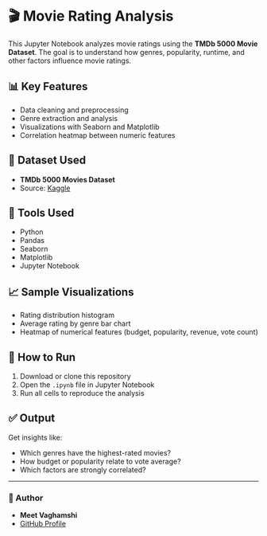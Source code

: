 # 🎬 Movie Rating Analysis

This Jupyter Notebook analyzes movie ratings using the **TMDb 5000 Movie Dataset**. The goal is to understand how genres, popularity, runtime, and other factors influence movie ratings.

## 📊 Key Features
- Data cleaning and preprocessing
- Genre extraction and analysis
- Visualizations with Seaborn and Matplotlib
- Correlation heatmap between numeric features

## 📁 Dataset Used
- **TMDb 5000 Movies Dataset**
- Source: [Kaggle](https://www.kaggle.com/datasets/tmdb/tmdb-movie-metadata)

## 📌 Tools Used
- Python
- Pandas
- Seaborn
- Matplotlib
- Jupyter Notebook

## 📈 Sample Visualizations
- Rating distribution histogram
- Average rating by genre bar chart
- Heatmap of numerical features (budget, popularity, revenue, vote count)

## 📎 How to Run
1. Download or clone this repository
2. Open the `.ipynb` file in Jupyter Notebook
3. Run all cells to reproduce the analysis

## ✅ Output
Get insights like:
- Which genres have the highest-rated movies?
- How budget or popularity relate to vote average?
- Which factors are strongly correlated?

---

### 👤 Author
- **Meet Vaghamshi**
- [GitHub Profile](https://github.com/Meet5113)

